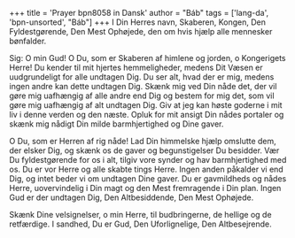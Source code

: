 +++
title = 'Prayer bpn8058 in Dansk'
author = "Báb"
tags = ['lang-da', 'bpn-unsorted', "Báb"]
+++
I Din Herres navn, Skaberen, Kongen, Den Fyldestgørende, Den Mest Ophøjede, den om hvis hjælp alle mennesker bønfalder.

Sig: O min Gud! O Du, som er Skaberen af himlene og jorden, o Kongerigets Herre! Du kender til mit hjertes hemmeligheder, medens Dit Væsen er uudgrundeligt for alle undtagen Dig. Du ser alt, hvad der er mig, medens ingen andre kan dette undtagen Dig. Skænk mig ved Din nåde det, der vil gøre mig uafhængig af alle andre end Dig og bestem for mig det, som vil gøre mig uafhængig af alt undtagen Dig. Giv at jeg kan høste goderne i mit liv i denne verden og den næste. Opluk for mit ansigt Din nådes portaler og skænk mig nådigt Din milde barmhjertighed og Dine gaver.

O Du, som er Herren af rig nåde! Lad Din himmelske hjælp omslutte dem, der elsker Dig, og skænk os de gaver og begunstigelser Du besidder. Vær Du fyldestgørende for os i alt, tilgiv vore synder og hav barmhjertighed med os. Du er vor Herre og alle skabte tings Herre. Ingen anden påkalder vi end Dig, og intet beder vi om undtagen Dine gaver. Du er gavmildheds og nådes Herre, uovervindelig i Din magt og den Mest fremragende i Din plan. Ingen Gud er der undtagen Dig, Den Altbesiddende, Den Mest Ophøjede.

Skænk Dine velsignelser, o min Herre, til budbringerne, de hellige og de retfærdige. I sandhed, Du er Gud, Den Uforlignelige, Den Altbesejrende.
